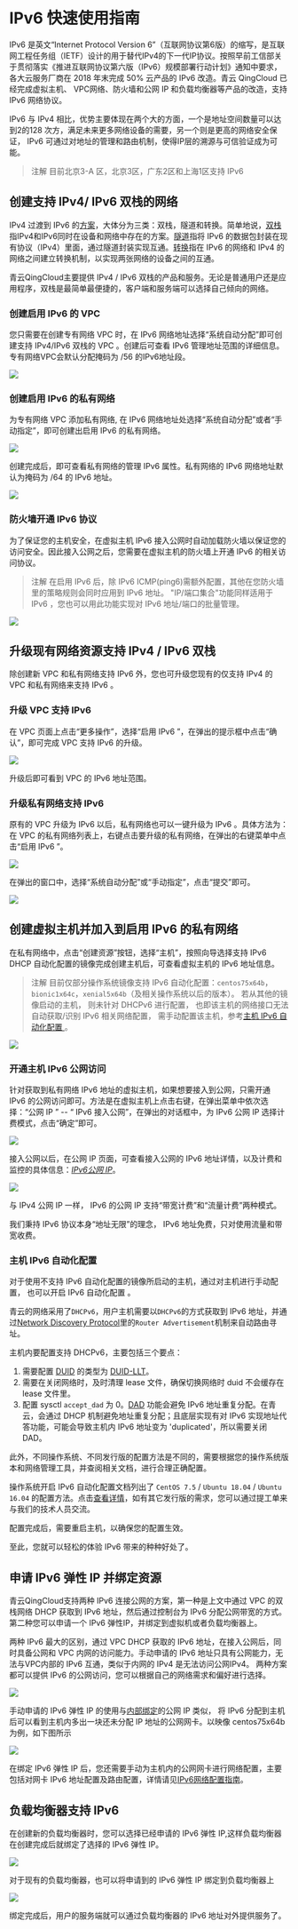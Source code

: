 ---
---

# IPv6 快速使用指南

IPv6 是英文“Internet Protocol Version 6”（互联网协议第6版）的缩写，是互联网工程任务组（IETF）设计的用于替代IPv4的下一代IP协议。按照早前工信部关于贯彻落实《推进互联网协议第六版（IPv6）规模部署行动计划》通知中要求，各大云服务厂商在
2018 年末完成 50% 云产品的 IPv6 改造。青云 QingCloud 已经完成虚拟主机、 VPC网络、防火墙和公网 IP 和负载均衡器等产品的改造，支持 IPv6 网络协议。

IPv6 与 IPv4 相比，优势主要体现在两个大的方面，一个是地址空间数量可以达到2的128
次方，满足未来更多网络设备的需要，另一个则是更高的网络安全保证， IPv6 可通过对地址的管理和路由机制，使得IP层的溯源与可信验证成为可能。

>注解
目前北京3-A 区，北京3区，广东2区和上海1区支持 IPv6

## 创建支持 IPv4/ IPv6 双栈的网络

IPv4 过渡到 IPv6 的[方案](https://tools.ietf.org/html/rfc6180)，大体分为三类：双栈，隧道和转换。简单地说，[双栈](https://tools.ietf.org/html/rfc4241)指IPv4和IPv6同时在设备和网络中存在的方案。[隧道](https://tools.ietf.org/html/rfc3053)指将 IPv6 的数据包封装在现有协议（IPv4）里面，通过隧道封装实现互通。[转换](https://tools.ietf.org/html/rfc2529)指在 IPv6 的网络和 IPv4 的网络之间建立转换机制，以实现两张网络的设备之间的互通。

青云QingCloud主要提供 IPv4 / IPv6 双栈的产品和服务。无论是普通用户还是应用程序，双栈是最简单最便捷的，客户端和服务端可以选择自己倾向的网络。


### 创建启用 IPv6 的 VPC

您只需要在创建专有网络 VPC 时，在 IPv6 网络地址选择“系统自动分配”即可创建支持 IPv4/IPv6 双栈的 VPC 。创建后可查看 IPv6 管理地址范围的详细信息。专有网络VPC会默认分配掩码为 /56 的IPv6地址段。

[![](./_images/log-ipv6-create-vpc.png)](./_images/log-ipv6-create-vpc.png)

### 创建启用 IPv6 的私有网络

为专有网络 VPC 添加私有网络, 在 IPv6 网络地址处选择“系统自动分配”或者“手动指定”，即可创建出启用 IPv6 的私有网络。

[![](./_images/log-ipv6-create-vxnet.png)](./_images/log-ipv6-create-vxnet.png)

创建完成后，即可查看私有网络的管理 IPv6 属性。私有网络的 IPv6 网络地址默认为掩码为 /64 的 IPv6 地址。

[![](./_images/log-ipv6-vxnet-detail.png)](./_images/log-ipv6-vxnet-detail.png)

### 防火墙开通 IPv6 协议

为了保证您的主机安全，在虚拟主机 IPv6 接入公网时自动加载防火墙以保证您的访问安全。因此接入公网之后，您需要在虚拟主机的防火墙上开通 IPv6
的相关访问协议。

>注解
在启用 IPv6 后，除 IPv6 ICMP(ping6)需额外配置，其他在您防火墙里的策略规则会同时应用到 IPv6 地址。
"IP/端口集合"功能同样适用于 IPv6 ，您也可以用此功能实现对 IPv6 地址/端口的批量管理。

[![](./_images/log-ipv6-opensg.png)](./_images/log-ipv6-opensg.png)


## 升级现有网络资源支持 IPv4 / IPv6 双栈

除创建新 VPC 和私有网络支持 IPv6 外，您也可升级您现有的仅支持 IPv4 的 VPC 和私有网络来支持 IPv6 。

### 升级 VPC 支持 IPv6
在 VPC 页面上点击“更多操作”，选择“启用 IPv6 ”，在弹出的提示框中点击“确认”，即可完成 VPC 支持 IPv6 的升级。

[![](./_images/upgrade-ipv6.png)](./_images/upgrade-ipv6.png)

升级后即可看到 VPC 的 IPv6 地址范围。

### 升级私有网络支持 IPv6

原有的 VPC 升级为 IPv6 以后，私有网络也可以一键升级为 IPv6 。具体方法为：在 VPC 的私有网络列表上，右键点击要升级的私有网络，在弹出的右键菜单中点击“启用 IPv6 ”。

[![](./_images/upgrade-vxnet-ipv6.png)](./_images/upgrade-vxnet-ipv6.png)

在弹出的窗口中，选择“系统自动分配”或“手动指定”，点击“提交”即可。

[![](./_images/open-vxnet-ipv6.png)](./_images/open-vxnet-ipv6.png)

## 创建虚拟主机并加入到启用 IPv6 的私有网络

在私有网络中，点击“创建资源”按钮，选择“主机”，按照向导选择支持 IPv6 DHCP 自动化配置的镜像完成创建主机后，可查看虚拟主机的 IPv6 地址信息。

>注解
目前仅部分操作系统镜像支持 IPv6 自动化配置：`centos75x64b`，`bionic1x64c`，`xenial5x64b`（及相关操作系统以后的版本）。
若从其他的镜像启动的主机， 则未针对 DHCPv6 进行配置， 也即该主机的网络接口无法自动获取/识别 IPv6 相关网络配置，
需手动配置该主机，参考[主机 IPv6 自动化配置 ](#enable_instance_ipv6)。

[![](./_images/log-ipv6-instance.png)](./_images/log-ipv6-instance.png)

### <span id="enable_ipv6_public">开通主机 IPv6 公网访问</span>

针对获取到私有网络 IPv6 地址的虚拟主机，如果想要接入到公网，只需开通 IPv6 的公网访问即可。方法是在虚拟主机上点击右键，在弹出菜单中依次选择：“公网 IP
” -- “ IPv6 接入公网”，在弹出的对话框中，为 IPv6 公网 IP 选择计费模式，点击“确定”即可。

[![](./_images/log-ipv6-connect.png)](./_images/log-ipv6-connect.png)

接入公网以后，在公网 IP 页面，可查看接入公网的 IPv6 地址详情，以及计费和监控的具体信息：[_IPv6公网 IP_](
../network/eip#ipv6_eip)。

[![](./_images/log-ipv6-eip.png)](./_images/log-ipv6-eip.png)

与 IPv4 公网 IP 一样， IPv6 的公网 IP 支持“带宽计费”和“流量计费”两种模式。

我们秉持 IPv6 协议本身“地址无限”的理念， IPv6 地址免费，只对使用流量和带宽收费。


### <span id="enable_instance_ipv6">主机 IPv6 自动化配置 </span>

对于使用不支持 IPv6 自动化配置的镜像所启动的主机，通过对主机进行手动配置， 也可以开启 IPv6 自动化配置 。

青云的网络采用了`DHCPv6`，用户主机需要以`DHCPv6`的方式获取到 IPv6 地址，并通过[Network Discovery Protocol](https://tools.ietf.org/html/rfc4861)里的`Router Advertisement`机制来自动路由寻址。

主机内要配置支持 DHCPv6，主要包括三个要点：

1. 需要配置 [DUID](https://en.wikipedia.org/wiki/DHCPv6#DHCP_Unique_Identifier)
 的类型为 [DUID-LLT](https://tools.ietf.org/html/rfc3315#section-9.2)。
2. 需要在关闭网络时，及时清理 lease 文件，确保切换网络时 duid 不会缓存在 lease 文件里。
3. 配置 sysctl `accept_dad` 为 0。[DAD](https://tools.ietf.org/html/rfc4429)
功能会避免 IPv6 地址重复分配。在青云，会通过 DHCP 机制避免地址重复分配；且底层实现有对 IPv6 实现地址代答功能，可能会导致主机内 IPv6
地址变为 'duplicated'，所以需要关闭 DAD。

此外，不同操作系统、不同发行版的配置方法是不同的，需要根据您的操作系统版本和网络管理工具，并查阅相关文档，进行合理正确配置。

操作系统开启 IPv6 自动化配置文档列出了 `CentOS 7.5` / `Ubuntu 18.04` / `Ubuntu 16.04` 的配置方法。点击[查看详情](https://docs.qingcloud.com/product/network/IPv6_config#%E4%B8%BB%E6%9C%BA-ipv6-%E8%87%AA%E5%8A%A8%E5%8C%96%E9%85%8D%E7%BD%AE-)，如有其它发行版的需求，您可以通过提工单来与我们的技术人员交流。

配置完成后，需要重启主机，以确保您的配置生效。

至此，您就可以轻松的体验 IPv6 带来的种种好处了。


## 申请 IPv6 弹性 IP 并绑定资源

青云QingCloud支持两种 IPv6 连接公网的方案，第一种是上文中通过 VPC 的双栈网络 DHCP 获取到 IPv6 地址，然后通过控制台为 IPv6 分配公网带宽的方式。第二种您可以申请一个 IPv6 弹性IP，并绑定到虚拟机或者负载均衡器上。

两种 IPv6 最大的区别，通过 VPC DHCP 获取的 IPv6 地址，在接入公网后，同时具备公网和 VPC 内网的访问能力。手动申请的 IPv6 地址只具有公网能力，无法与VPC内部的 IPv6 互通，类似于内网的 IPv4 是无法访问公网IPv4。
两种方案都可以提供 IPv6 的公网访问，您可以根据自己的网络需求和偏好进行选择。

[![](./_images/IPv6_inbind_ip_create.png)](./_images/IPv6_inbind_ip_create.png)

手动申请的 IPv6 弹性 IP 的使用与[内部绑定](https://docs.qingcloud.com/product/network/eip#%E4%BD%BF%E7%94%A8%E5%86%85%E9%83%A8%E7%BB%91%E5%AE%9A%E5%85%AC%E7%BD%91-ip)的公网 IP 类似，
将 IPv6 分配到主机后可以看到主机内多出一块还未分配 IP 地址的公网网卡。以映像 centos75x64b 为例，如下图所示

[![](./_images/IPv6_inbind_nic.png)](./_images/IPv6_inbind_nic.png)

在绑定 IPv6 弹性 IP 后，您还需要手动为主机内的公网网卡进行网络配置，主要包括对网卡 IPv6 地址配置及路由配置，详情请见[IPv6网络配置指南](https://docs.qingcloud.com/product/network/IPv6_config)。

## 负载均衡器支持 IPv6

在创建新的负载均衡器时，您可以选择已经申请的 IPv6 弹性 IP,这样负载均衡器在创建完成后就绑定了选择的 IPv6 弹性 IP。

[![](./_images/IPv6_lb_create.png)](./_images/IPv6_lb_create.png)


对于现有的负载均衡器，也可以将申请到的 IPv6 弹性 IP 绑定到负载均衡器上

[![](./_images/IPv6_inbind_ip_associate.png)](./_images/IPv6_inbind_ip_associate.png)

绑定完成后，用户的服务端就可以通过负载均衡器的 IPv6 地址对外提供服务了。

